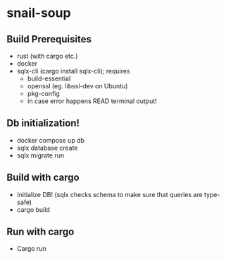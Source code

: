 # snail-soup

## Build Prerequisites
- rust (with cargo etc.)
- docker
- sqlx-cli (cargo install sqlx-cli); requires
    - build-essential
    - openssl (eg. libssl-dev on Ubuntu)
    - pkg-config
    - in case error happens READ terminal output!

## Db initialization!
- docker compose up db
- sqlx database create
- sqlx migrate run

## Build with cargo
- Initialize DB! (sqlx checks schema to make sure that queries are type-safe)
- cargo build

## Run with cargo
- Cargo run